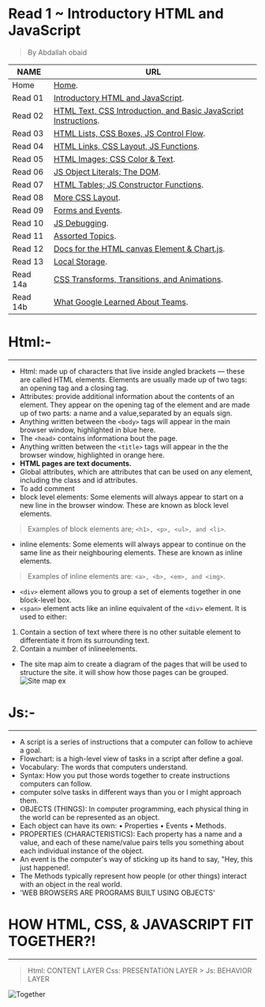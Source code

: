 # Read 1 ~ Introductory HTML and JavaScript
> By Abdallah obaid

**NAME** | **URL**
------------------ | -------------
Home    | [Home](https://abdallah-obaid.github.io/reading-notes/).
 Read 01     | [Introductory HTML and JavaScript](https://abdallah-obaid.github.io/reading-notes/class-01).
 Read 02     | [HTML Text, CSS Introduction, and Basic JavaScript Instructions](https://abdallah-obaid.github.io/reading-notes/).
 Read 03     | [HTML Lists, CSS Boxes, JS Control Flow](https://abdallah-obaid.github.io/reading-notes/).
 Read 04     | [HTML Links, CSS Layout, JS Functions](https://abdallah-obaid.github.io/reading-notes/).
 Read 05     | [HTML Images; CSS Color & Text](https://abdallah-obaid.github.io/reading-notes/).
 Read 06     | [JS Object Literals; The DOM](https://abdallah-obaid.github.io/reading-notes/).
 Read 07     | [HTML Tables; JS Constructor Functions](https://abdallah-obaid.github.io/reading-notes/).
 Read 08     | [More CSS Layout](https://abdallah-obaid.github.io/reading-notes/).
 Read 09     | [Forms and Events](https://abdallah-obaid.github.io/reading-notes/).
 Read 10     | [JS Debugging](https://abdallah-obaid.github.io/reading-notes/).
 Read 11     | [Assorted Topics](https://abdallah-obaid.github.io/reading-notes/).
 Read 12     | [Docs for the HTML canvas Element & Chart.js](https://abdallah-obaid.github.io/reading-notes/).
 Read 13     | [Local Storage](https://abdallah-obaid.github.io/reading-notes/).
 Read 14a    | [CSS Transforms, Transitions, and Animations](https://abdallah-obaid.github.io/reading-notes/).
 Read 14b    | [What Google Learned About Teams](https://abdallah-obaid.github.io/reading-notes/).

# Html:-
----------------------------------

* Html: made up of characters that live inside angled brackets — these are called HTML elements. Elements are usually made up of two tags: an opening tag and a closing tag.
* Attributes: provide additional information about the contents of an element. They appear on the opening tag of the element and are made up of two parts: a name and a value,separated by an equals sign.
* Anything written between the `<body>` tags will appear in the main browser window, highlighted in blue here.
* The `<head>` contains informationa bout the page.
* Anything written between the `<title>` tags will appear in the the browser window, highlighted in orange here.
* **HTML pages are text documents.**
* Global attributes, which are attributes that can be used on any element, including the class and id attributes.
* To add comment <!-- comment goes here -->
* block level elements: Some elements will always appear to start on a new line in the browser window. These are known as block level elements. 
> Examples of block elements are; `<h1>, <p>, <ul>, and <li>`.
* inline elements: Some elements will always appear to continue on the same line as their neighbouring elements. These are known as inline elements.
> Examples of inline elements are: `<a>, <b>, <em>, and <img>`.
* `<div>` element allows you to group a set of elements together in one block-level box.
* `<span>` element acts like an inline equivalent of the `<div>` element. It is used to either:
1. Contain a section of text where there is no other suitable element to differentiate it from its surrounding text.
2. Contain a number of inlineelements.
* The site map aim to create a diagram of the pages that will be used to structure the site. it will show how those pages can be grouped.
![Site map ex](https://online.visual-paradigm.com/repository/images/4eca449a-3fba-43f1-bc43-817dcdde3d23.png)

# Js:-
----------------------------------
* A script is a series of instructions that a computer can follow to achieve a goal.
* Flowchart: is a high-level view of tasks in a script after define a goal.
* Vocabulary: The words that computers understand. 
* Syntax: How you put those words together to create instructions computers can follow.
* computer solve tasks in different ways than you or I might approach them. 
* OBJECTS (THINGS): In computer programming, each physical thing in the world can be represented as an object. 
* Each object can have its own: • Properties • Events • Methods.
* PROPERTIES (CHARACTERISTICS): Each property has a name and a value, and each of these name/value pairs tells you something about each individual instance of the object. 
* An event is the computer's way of sticking up its hand to say, "Hey, this just happened!.
* The Methods typically represent how people (or other things) interact with an object in the real world.
* 'WEB BROWSERS ARE PROGRAMS BUILT USING OBJECTS' 

# HOW HTML, CSS, & JAVASCRIPT FIT TOGETHER?!
----------------------------------
  > Html: CONTENT LAYER 
   > Css: PRESENTATION LAYER 
    > Js: BEHAVIOR LAYER 


![Together](https://miro.medium.com/max/900/1*q99J7XLYVWgOt69E8IuXqw.gif)